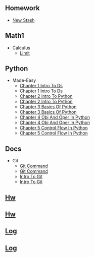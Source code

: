 
## Homework
  * [New Stash](HomeWork/new_stash.py)

## Math1
  * Calculus
    * [Limit](Math/calculus/limit.py)

## Python
  * Made-Easy
    * [Chapter 1 Intro To Ds](Python/made-easy/chapter_1_intro_to_ds.ipynb)
    * [Chapter 1 Intro To Ds](Python/made-easy/chapter_1_intro_to_ds.py)
    * [Chapter 2 Intro To Python](Python/made-easy/chapter_2_intro_to_python.ipynb)
    * [Chapter 2 Intro To Python](Python/made-easy/chapter_2_intro_to_python.py)
    * [Chapter 3 Basics Of Python](Python/made-easy/chapter_3_basics_of_python.ipynb)
    * [Chapter 3 Basics Of Python](Python/made-easy/chapter_3_basics_of_python.py)
    * [Chapter 4 Obj And Oper In Python](Python/made-easy/chapter_4_obj_and_oper_in_python.ipynb)
    * [Chapter 4 Obj And Oper In Python](Python/made-easy/chapter_4_obj_and_oper_in_python.py)
    * [Chapter 5 Control Flow In Python](Python/made-easy/chapter_5_control_flow_in_python.ipynb)
    * [Chapter 5 Control Flow In Python](Python/made-easy/chapter_5_control_flow_in_python.py)

## Docs
  * Git
    * [Git Command](docs/git/git_command.ipynb)
    * [Git Command](docs/git/git_command.py)
    * [Intro To Git](docs/git/intro_to_git.ipynb)
    * [Intro To Git](docs/git/intro_to_git.py)

## [Hw](/hw.ipynb)

## [Hw](/hw.py)

## [Log](/log.ipynb)

## [Log](/log.py)
